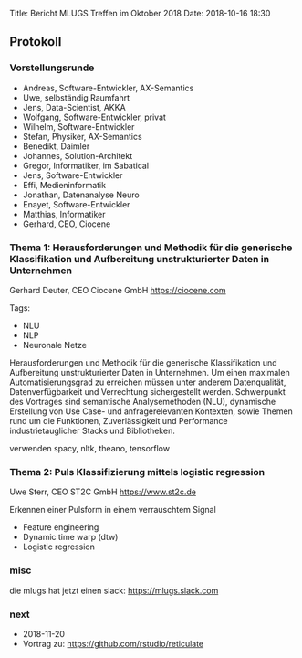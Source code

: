 Title: Bericht MLUGS Treffen im Oktober 2018
Date: 2018-10-16 18:30


## Protokoll

### Vorstellungsrunde

- Andreas, Software-Entwickler, AX-Semantics
- Uwe, selbständig Raumfahrt
- Jens, Data-Scientist, AKKA
- Wolfgang, Software-Entwickler, privat
- Wilhelm, Software-Entwickler
- Stefan, Physiker, AX-Semantics
- Benedikt, Daimler
- Johannes, Solution-Architekt
- Gregor, Informatiker, im Sabatical
- Jens, Software-Entwickler
- Effi, Medieninformatik
- Jonathan, Datenanalyse Neuro
- Enayet, Software-Entwickler
- Matthias, Informatiker
- Gerhard, CEO, Ciocene


### Thema 1: Herausforderungen und Methodik für die generische Klassifikation und Aufbereitung unstrukturierter Daten in Unternehmen

Gerhard Deuter, CEO Ciocene GmbH <https://ciocene.com>

Tags:
- NLU
- NLP
- Neuronale Netze

Herausforderungen und Methodik für die generische Klassifikation und Aufbereitung unstrukturierter Daten in Unternehmen.
Um einen maximalen Automatisierungsgrad zu erreichen müssen unter anderem Datenqualität, Datenverfügbarkeit und Verrechtung sichergestellt werden. Schwerpunkt des Vortrages sind semantische Analysemethoden (NLU), dynamische Erstellung von Use Case- und anfragerelevanten Kontexten, sowie Themen rund um die Funktionen, Zuverlässigkeit und Performance industrietauglicher Stacks und Bibliotheken.

verwenden spacy, nltk, theano, tensorflow


### Thema 2: Puls Klassifizierung mittels logistic regression
Uwe Sterr, CEO ST2C GmbH <https://www.st2c.de>

Erkennen einer Pulsform in einem verrauschtem Signal

- Feature engineering
- Dynamic time warp (dtw)
- Logistic regression

### misc

die mlugs hat jetzt einen slack: https://mlugs.slack.com


### next

- 2018-11-20
- Vortrag zu: https://github.com/rstudio/reticulate
